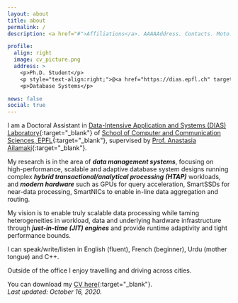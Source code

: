```yaml
---
layout: about
title: about
permalink: /
description: <a href="#">Affiliations</a>. AAAAAddress. Contacts. Moto. Etc.

profile:
  align: right
  image: cv_picture.png
  address: >
    <p>Ph.D. Student</p>
    <p style="text-align:right;">@<a href="https://dias.epfl.ch" target="_blank">DIAS, EPFL</a></p>
    <p>Database Systems</p>

news: false
social: true
---
```


I am a Doctoral Assistant in [Data-Intensive Application and Systems (DIAS) Laboratory](https://www.epfl.ch/labs/dias/){:target="\_blank"} of [School of Computer and Communication Sciences, EPFL](https://www.epfl.ch/schools/ic/){:target="\_blank"}, supervised by [Prof. Anastasia Ailamaki](https://people.epfl.ch/anastasia.ailamaki?lang=en){:target="\_blank"}.  

My research is in the area of __*data management systems*__, focusing on high-performance, scalable and adaptive database system designs running complex __*hybrid transactional/analytical processing (HTAP)*__ workloads, and __*modern hardware*__ such as GPUs for query acceleration, SmartSSDs for near-data processing, SmartNICs to enable in-line data aggregation and routing.

My vision is to enable truly scalable data processing while taming heterogeneities in workload, data and underlying hardware infrastructure through __*just-in-time (JIT) engines*__ and provide runtime adaptivity and tight performance bounds.

<!-- Before joining BU I was a Research Associate at Harvard University. From 2014-2017 I was a Postdoctoral Researcher at Harvard University in the Data Systems Lab with Stratos Idreos, where I was supported by a SNSF Postdoc Mobility Fellowship. I received my PhD (2014) from EPFL, where I worked in the Data-Intensive Applications and Systems Lab on studying data systems architectures for analytics exploiting new storage hardware with Anastasia Ailamaki. I obtained my MSc (2008) in Computer Systems Technology, and BSc (2005) in Informatics and Telecommunications from the University of Athens, Greece. I have also been at IBM Research as a PhD Intern in 2011, and a junior researcher in the University of Athens and the National Technical University of Athens. -->


I can speak/write/listen in English (fluent), French (beginner), Urdu (mother tongue) and C++. 


Outside of the office I enjoy travelling and driving across cities.





<!-- I obtained my bachelors of sciences in computer science from School of Electrical Engineering and Computer Sciences (SEECS) in National University of Sciences and Technology (NUST) in Islamabad, Pakistan.  -->


<!-- National doctorate of engineering from the National Technical University of Athens, whereas before joining DIAS, I spent sixteen months at the University of Catania where I worked on the Internet of Things. -->
<!-- My current research aims in enabling fast and predictable data management systems. To achieve this, I separate query execution from resource scheduling and I optimise the first for speed and the second for providing adaptivity and tight performance bounds. My vision is to enable query execution at extreme scale over today’s heterogeneous network infrastructure. -->

<!-- Write your biography here. Tell the world about yourself. Link to your favorite [subreddit](http://reddit.com){:target="\_blank"}. You can put a picture in, too. The code is already in, just name your picture `prof_pic.jpg` and put it in the `img/` folder.

Put your address / P.O. box / other info right below your picture. You can also disable any these elements by editing `profile` property of the YAML header of your `_pages/about.md`. Edit `_bibliography/papers.bib` and Jekyll will render your [publications page](/al-folio/publications/) automatically.

Link to your social media connections, too. This theme is set up to use [Font Awesome icons](http://fortawesome.github.io/Font-Awesome/){:target="\_blank"} and [Academicons](https://jpswalsh.github.io/academicons/){:target="\_blank"}, like the ones below. Add your Facebook, Twitter, LinkedIn, Google Scholar, or just disable all of them. -->





You can download my [CV here](/assets/pdf/Aunn_CV_Academic.pdf){:target="\_blank"}.   
*Last updated: October 16, 2020.*

<!-- During my academic career I have spent time at University of Athens, Greece (B.Sc.) and EPFL, Switzerland (M.Sc., Ph.D.). Professionally, I have been employed by Microsoft, Microsoft Research, Credit Suisse, and Nexthink. I am the recipient of an EPFL PhD Fellowship and an EPFL teaching excellence award.  -->


